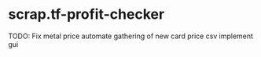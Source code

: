 # scrap.tf-profit-checker

TODO:
  Fix metal price
  automate gathering of new card price csv
  implement gui
